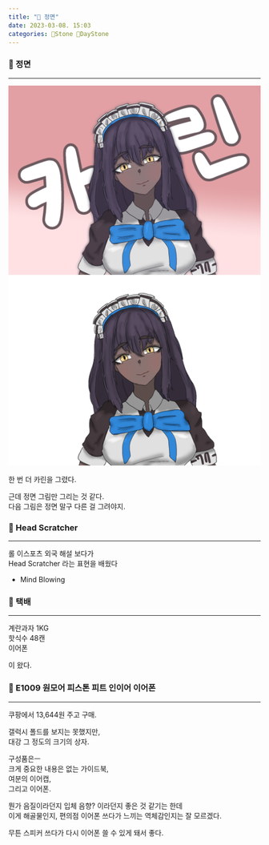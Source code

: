 ```yaml
---
title: "🌱 정면"
date: 2023-03-08. 15:03
categories: 🗿Stone 🌱DayStone
---
```


### 🗿 정면

---

![카린0](/assets/img/2023/230308_0000.png)  
![카린1](/assets/img/2023/230308_0001.png)  

한 번 더 카린을 그렸다.  

근데 정면 그림만 그리는 것 같다.  
다음 그림은 정면 말구 다른 걸 그려야지.  

### 🗿 Head Scratcher

---

롤 이스포츠 외국 해설 보다가  
Head Scratcher 라는 표현을 배웠다  

+ Mind Blowing  

### 🗿 택배

---

계란과자 1KG  
핫식수 48캔  
이어폰  

이 왔다.  

### 🗿 E1009 원모어 피스톤 피트 인이어 이어폰

---

쿠팡에서 13,644원 주고 구매.  

갤럭시 폴드를 보지는 못했지만,  
대강 그 정도의 크기의 상자.  

구성품은ㅡ  
크게 중요한 내용은 없는 가이드북,  
여분의 이어캡,  
그리고 이어폰.  

뭔가 음질이라던지 입체 음향? 이라던지 좋은 것 같기는 한데  
이게 해골물인지, 편의점 이어폰 쓰다가 느끼는 역체감인지는 잘 모르겠다.  

무튼 스피커 쓰다가 다시 이어폰 쓸 수 있게 돼서 좋다.  
